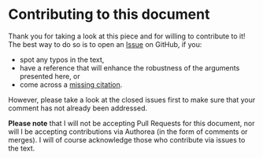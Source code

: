 # Contributing to this document

Thank you for taking a look at this piece and for willing to contribute to it!
The best way to do so is to open an [Issue](https://github.com/RaoOfPhysics/201702_OpenThesisPlan/issues) on GitHub, if you:

- spot any typos in the text,
- have a reference that will enhance the robustness of the arguments presented here, or
- come across a [missing citation](https://xkcd.com/285/).

However, please take a look at the closed issues first to make sure that your comment has not already been addressed.

**Please note** that I will not be accepting Pull Requests for this document, nor will I be accepting contributions via Authorea (in the form of comments or merges).
I will of course acknowledge those who contribute via issues to the text.
